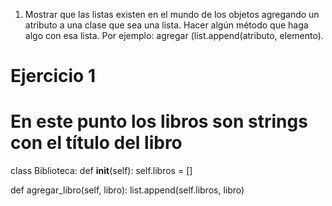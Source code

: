 1. Mostrar que las listas existen en el mundo de los objetos agregando un atributo a una clase que sea una lista. Hacer algún método que haga algo con esa lista. Por ejemplo: agregar (list.append(atributo, elemento).

# Ejercicio 1
# En este punto los libros son strings con el título del libro
class Biblioteca:
  def __init__(self):
    self.libros = []

  def agregar_libro(self, libro):
    list.append(self.libros, libro)